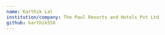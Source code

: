 ```yaml
---
name: Karthik Lal
institution/company: The Paul Resorts and Hotels Pvt Ltd
github: karthik558
---
```

